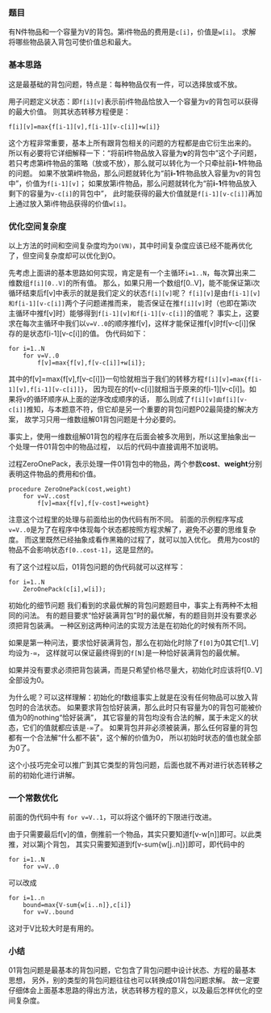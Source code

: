 ### 题目

有N件物品和一个容量为V的背包。第i件物品的费用是`c[i]`，价值是`w[i]`。
求解将哪些物品装入背包可使价值总和最大。

### 基本思路

这是最基础的背包问题，特点是：每种物品仅有一件，可以选择放或不放。

用子问题定义状态：即`f[i][v]`表示前i件物品恰放入一个容量为v的背包可以获得的最大价值。
则其状态转移方程便是：
```
f[i][v]=max{f[i-1][v],f[i-1][v-c[i]]+w[i]}
```
这个方程非常重要，基本上所有跟背包相关的问题的方程都是由它衍生出来的。
所以有必要将它详细解释一下：“将前**i**件物品放入容量为**v**的背包中”这个子问题，
若只考虑第**i**件物品的策略（放或不放），那么就可以转化为一个只牵扯前**i-1**件物品的问题。
如果不放第**i**件物品，那么问题就转化为“前**i-1**件物品放入容量为v的背包中”，价值为`f[i-1][v]`；
如果放第i件物品，那么问题就转化为“前**i-1**件物品放入剩下的容量为`v-c[i]`的背包中”，
此时能获得的最大价值就是`f[i-1][v-c[i]]`再加上通过放入第i件物品获得的价值`w[i]`。

### 优化空间复杂度

以上方法的时间和空间复杂度均为`O(VN)`，其中时间复杂度应该已经不能再优化了，但空间复杂度却可以优化到O。

先考虑上面讲的基本思路如何实现，肯定是有一个主循环`i=1..N`，每次算出来二维数组`f[i][0..V]`的所有值。
那么，如果只用一个数组f[0..V]，能不能保证第i次循环结束后f[v]中表示的就是我们定义的状态`f[i][v]`呢？
`f[i][v]`是由`f[i-1][v]和f[i-1][v-c[i]]`两个子问题递推而来，
能否保证在推`f[i][v]`时（也即在第i次主循环中推f[v]时）能够得到`f[i-1][v]和f[i-1][v-c[i]]`的值呢？
事实上，这要求在每次主循环中我们以`v=V..0`的顺序推f[v]，这样才能保证推f[v]时f[v-c[i]]保存的是状态f[i-1][v-c[i]]的值。
伪代码如下：
```
for i=1..N
    for v=V..0
        f[v]=max{f[v],f[v-c[i]]+w[i]};
```
其中的f[v]=max{f[v],f[v-c[i]]}一句恰就相当于我们的转移方程`f[i][v]=max{f[i-1][v],f[i-1][v-c[i]]}`，
因为现在的f[v-c[i]]就相当于原来的f[i-1][v-c[i]]。如果将v的循环顺序从上面的逆序改成顺序的话，
那么则成了`f[i][v]由f[i][v-c[i]]`推知，与本题意不符，但它却是另一个重要的背包问题P02最简捷的解决方案，
故学习只用一维数组解01背包问题是十分必要的。

事实上，使用一维数组解01背包的程序在后面会被多次用到，所以这里抽象出一个处理一件01背包中的物品过程，
以后的代码中直接调用不加说明。

过程ZeroOnePack，表示处理一件01背包中的物品，两个参数**cost**、**weight**分别表明这件物品的费用和价值。
```
procedure ZeroOnePack(cost,weight)
    for v=V..cost
        f[v]=max{f[v],f[v-cost]+weight}
```
注意这个过程里的处理与前面给出的伪代码有所不同。
前面的示例程序写成`v=V..0`是为了在程序中体现每个状态都按照方程求解了，避免不必要的思维复杂度。
而这里既然已经抽象成看作黑箱的过程了，就可以加入优化。
费用为cost的物品不会影响状态`f[0..cost-1]`，这是显然的。

有了这个过程以后，01背包问题的伪代码就可以这样写：
```
for i=1..N
    ZeroOnePack(c[i],w[i]);
```
初始化的细节问题
我们看到的求最优解的背包问题题目中，事实上有两种不太相同的问法。
有的题目要求“恰好装满背包”时的最优解，有的题目则并没有要求必须把背包装满。
一种区别这两种问法的实现方法是在初始化的时候有所不同。

如果是第一种问法，要求恰好装满背包，那么在初始化时除了`f[0]`为0其它f[1..V]均设为`-∞`，
这样就可以保证最终得到的`f[N]`是一种恰好装满背包的最优解。

如果并没有要求必须把背包装满，而是只希望价格尽量大，初始化时应该将f[0..V]全部设为0。

为什么呢？可以这样理解：初始化的f数组事实上就是在没有任何物品可以放入背包时的合法状态。
如果要求背包恰好装满，那么此时只有容量为0的背包可能被价值为0的nothing“恰好装满”，
其它容量的背包均没有合法的解，属于未定义的状态，它们的值就都应该是`-∞`了。
如果背包并非必须被装满，那么任何容量的背包都有一个合法解“什么都不装”，这个解的价值为0，
所以初始时状态的值也就全部为0了。

这个小技巧完全可以推广到其它类型的背包问题，后面也就不再对进行状态转移之前的初始化进行讲解。

### 一个常数优化

前面的伪代码中有 `for v=V..1`，可以将这个循环的下限进行改进。

由于只需要最后f[v]的值，倒推前一个物品，其实只要知道f[v-w[n]]即可。以此类推，对以第j个背包，
其实只需要知道到f[v-sum{w[j..n]}]即可，即代码中的
```
for i=1..N
    for v=V..0
```
可以改成
```
for i=1..n
    bound=max{V-sum{w[i..n]},c[i]}
    for v=V..bound
```
这对于V比较大时是有用的。

### 小结

01背包问题是最基本的背包问题，它包含了背包问题中设计状态、方程的最基本思想，
另外，别的类型的背包问题往往也可以转换成01背包问题求解。
故一定要仔细体会上面基本思路的得出方法，状态转移方程的意义，以及最后怎样优化的空间复杂度。